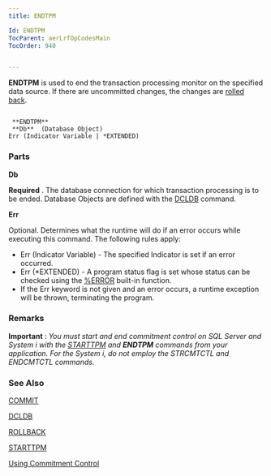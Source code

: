```yaml
---
title: ENDTPM

Id: ENDTPM
TocParent: aerLrfOpCodesMain
TocOrder: 940


---
```


<span style="FONT-WEIGHT: bold">ENDTPM</span> is used to end the transaction processing monitor on the specified data source. If there are uncommitted changes, the changes are [rolled back](ROLBACK.html). 

```

 **ENDTPM** 
 **Db**  (Database Object)
Err (Indicator Variable | *EXTENDED)
```

### Parts

**Db** 

**Required** . The database connection for which transaction processing is to be ended. Database Objects are defined with the [DCLDB](DCLDB.html) command.


**Err** 

Optional. Determines what the runtime will do if an error occurs while executing this command. The following rules apply:


- Err (Indicator Variable) - The specified Indicator is set if an error occurred.
- Err (*EXTENDED) - A program status flag is set whose status can be checked using the [%ERROR](ERROR_Function.html) built-in function.
- If the Err keyword is not given and an error occurs, a runtime exception will be thrown, terminating the program.


### Remarks
**Important** : *You must start and end commitment control on SQL Server and System i with the* [*STARTTPM*](STARTTPM.html) *and* ***ENDTPM** commands from your application. For the System i, do not employ the STRCMTCTL and ENDCMTCTL commands.* 

### See Also
[COMMIT](COMIT.html)

[DCLDB](DCLDB.html)

[ROLLBACK](ROLBACK.html)

[STARTTPM](STARTTPM.html)

[Using Commitment Control](Comittment_Control.html) 
